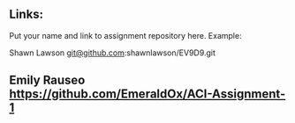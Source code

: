 
## Links:

Put your name and link to assignment repository here. Example:

Shawn Lawson    git@github.com:shawnlawson/EV9D9.git

Emily Rauseo    https://github.com/EmeraldOx/ACI-Assignment-1
----
